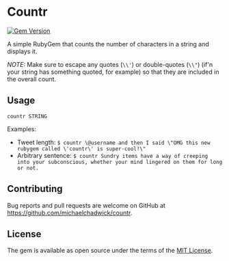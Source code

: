 # Countr

[![Gem Version](https://badge.fury.io/rb/countr.svg)](http://badge.fury.io/rb/countr)

A simple RubyGem that counts the number of characters in a string and displays it.

*NOTE:* Make sure to escape any quotes (`\\'`) or double-quotes (`\\"`) (if'n your string has something quoted, for example) so that they are included in the overall count.

## Usage

`countr STRING`

Examples:

* Tweet length:
  `$ countr \@username and then I said \"OMG this new rubygem called \'countr\' is super-cool!\"`
* Arbitrary sentence:
  `$ countr Sundry items have a way of creeping into your subconscious, whether your mind lingered on them for long or not.`

## Contributing

Bug reports and pull requests are welcome on GitHub at <https://github.com/michaelchadwick/countr>.

## License

The gem is available as open source under the terms of the [MIT License](http://opensource.org/licenses/MIT).
